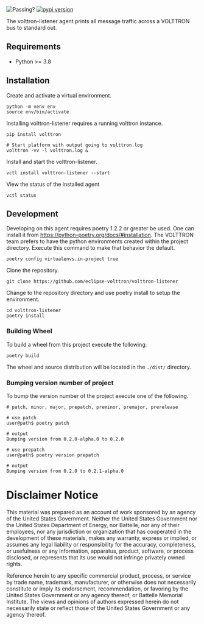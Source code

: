 ![Passing?](https://github.com/eclipse-volttron/volttron-listener/actions/workflows/run-tests.yml/badge.svg)
[![pypi version](https://img.shields.io/pypi/v/volttron.svg)](https://pypi.org/project/volttron/)

The volttron-listener agent prints all message traffic across a VOLTTRON bus to standard out.

## Requirements

 - Python >= 3.8

## Installation

Create and activate a virtual environment.

```shell
python -m venv env
source env/bin/activate
```

Installing volttron-listener requires a running volttron instance.

```shell
pip install volttron

# Start platform with output going to volttron.log
volttron -vv -l volttron.log &
```

Install and start the volttron-listener.

```shell
vctl install volttron-listener --start
```

View the status of the installed agent

```shell
vctl status
```

## Development

Developing on this agent requires poetry 1.2.2 or greater be used.  One can install it from https://python-poetry.org/docs/#installation.  The VOLTTRON team prefers to have the python environments created within the project directory.  Execute
this command to make that behavior the default.

```shell
poetry config virtualenvs.in-project true
```

Clone the repository.

```shell
git clone https://github.com/eclipse-volttron/volttron-listener
```

Change to the repository directory and use poetry install to setup the environment.

```shell
cd volttron-listener
poetry install
```

### Building Wheel

To build a wheel from this project execute the following:

```shell
poetry build
```

The wheel and source distribution will be located in the ```./dist/``` directory.

### Bumping version number of project

To bump the version number of the project execute one of the following.

```shell
# patch, minor, major, prepatch, preminor, premajor, prerelease

# use patch
user@path$ poetry patch

# output
Bumping version from 0.2.0-alpha.0 to 0.2.0

# use prepatch
user@path$ poetry version prepatch

# output
Bumping version from 0.2.0 to 0.2.1-alpha.0
```

# Disclaimer Notice

This material was prepared as an account of work sponsored by an agency of the
United States Government.  Neither the United States Government nor the United
States Department of Energy, nor Battelle, nor any of their employees, nor any
jurisdiction or organization that has cooperated in the development of these
materials, makes any warranty, express or implied, or assumes any legal
liability or responsibility for the accuracy, completeness, or usefulness or any
information, apparatus, product, software, or process disclosed, or represents
that its use would not infringe privately owned rights.

Reference herein to any specific commercial product, process, or service by
trade name, trademark, manufacturer, or otherwise does not necessarily
constitute or imply its endorsement, recommendation, or favoring by the United
States Government or any agency thereof, or Battelle Memorial Institute. The
views and opinions of authors expressed herein do not necessarily state or
reflect those of the United States Government or any agency thereof.
